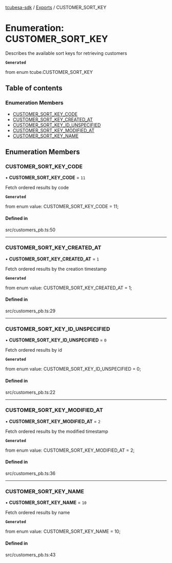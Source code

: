 [tcubesa-sdk](../README.md) / [Exports](../modules.md) / CUSTOMER\_SORT\_KEY

# Enumeration: CUSTOMER\_SORT\_KEY

Describes the available sort keys for retrieving customers

**`Generated`**

from enum tcube.CUSTOMER_SORT_KEY

## Table of contents

### Enumeration Members

- [CUSTOMER\_SORT\_KEY\_CODE](CUSTOMER_SORT_KEY.md#customer_sort_key_code)
- [CUSTOMER\_SORT\_KEY\_CREATED\_AT](CUSTOMER_SORT_KEY.md#customer_sort_key_created_at)
- [CUSTOMER\_SORT\_KEY\_ID\_UNSPECIFIED](CUSTOMER_SORT_KEY.md#customer_sort_key_id_unspecified)
- [CUSTOMER\_SORT\_KEY\_MODIFIED\_AT](CUSTOMER_SORT_KEY.md#customer_sort_key_modified_at)
- [CUSTOMER\_SORT\_KEY\_NAME](CUSTOMER_SORT_KEY.md#customer_sort_key_name)

## Enumeration Members

### CUSTOMER\_SORT\_KEY\_CODE

• **CUSTOMER\_SORT\_KEY\_CODE** = ``11``

Fetch ordered results by code

**`Generated`**

from enum value: CUSTOMER_SORT_KEY_CODE = 11;

#### Defined in

src/customers_pb.ts:50

___

### CUSTOMER\_SORT\_KEY\_CREATED\_AT

• **CUSTOMER\_SORT\_KEY\_CREATED\_AT** = ``1``

Fetch ordered results by the creation timestamp

**`Generated`**

from enum value: CUSTOMER_SORT_KEY_CREATED_AT = 1;

#### Defined in

src/customers_pb.ts:29

___

### CUSTOMER\_SORT\_KEY\_ID\_UNSPECIFIED

• **CUSTOMER\_SORT\_KEY\_ID\_UNSPECIFIED** = ``0``

Fetch ordered results by id

**`Generated`**

from enum value: CUSTOMER_SORT_KEY_ID_UNSPECIFIED = 0;

#### Defined in

src/customers_pb.ts:22

___

### CUSTOMER\_SORT\_KEY\_MODIFIED\_AT

• **CUSTOMER\_SORT\_KEY\_MODIFIED\_AT** = ``2``

Fetch ordered results by the modified timestamp

**`Generated`**

from enum value: CUSTOMER_SORT_KEY_MODIFIED_AT = 2;

#### Defined in

src/customers_pb.ts:36

___

### CUSTOMER\_SORT\_KEY\_NAME

• **CUSTOMER\_SORT\_KEY\_NAME** = ``10``

Fetch ordered results by name

**`Generated`**

from enum value: CUSTOMER_SORT_KEY_NAME = 10;

#### Defined in

src/customers_pb.ts:43
